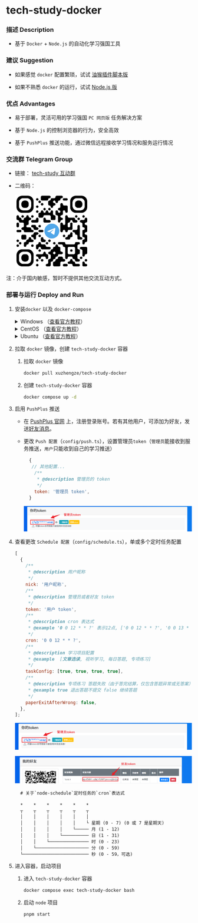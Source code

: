 # tech-study-docker

### 描述 Description

- 基于 `Docker` + `Node.js` 的自动化学习强国工具

### 建议 Suggestion

- 如果感觉 `docker` 配置繁琐，试试 [油猴插件脚本版](https://github.com/Xu22Web/tech-study-js '油猴插件脚本版')

- 如果不熟悉 `docker` 的运行，试试 [Node.js 版](https://github.com/Xu22Web/tech-study-node 'Node.js 版')

### 优点 Advantages

- 易于部署，灵活可用的学习强国 `PC 网页版` 任务解决方案

- 基于 `Node.js` 的控制浏览器的行为，安全高效

- 基于 `PushPlus` 推送功能，通过微信远程接收学习情况和服务运行情况

### 交流群 Telegram Group

- 链接： [tech-study 互动群](https://t.me/+IJ_YzNc-Iew0MGRl)

- 二维码：

  <img src="./docs/group.png" style="width:200px;" alt="Telegram邀请二维码">

注：介于国内敏感，暂时不提供其他交流互动方式。

### 部署与运行 Deploy and Run

1. 安装`docker` 以及 `docker-compose`

   <details>
   <summary>
   Windows
    （<a href="https://docs.docker.com/desktop/install/windows-install/">查看官方教程</a>）
   </summary>

   分为基于 `WSL 2` 的 Windows Linux 子系统 以及 基于 `Hyper-V` 的 Windows 容器，具体请参考官方教程

   </details>

   <details>
   <summary>
   CentOS
   （<a href="https://docs.docker.com/engine/install/centos/">查看官方教程</a>）
   </summary>

   1. 卸载老版本 `docker` 或 `docker-engine`

      ```bash
      sudo yum remove docker \
      docker-client \
      docker-client-latest \
      docker-common \
      docker-latest \
      docker-latest-logrotate \
      docker-logrotate \
      docker-engine
      ```

   2. 设置仓库

      ```bash
      sudo yum install -y yum-utils
      ```

      ```bash
      sudo yum-config-manager \
       --add-repo \
       https://download.docker.com/linux/centos/docker-ce.repo
      ```

   3. 安装 `docker` 引擎

      ```bash
      sudo yum install -y docker-ce \
      docker-ce-cli \
      containerd.io \
      docker-buildx-plugin \
      docker-compose-plugin
      ```

   4. 运行 `docker`

      ```bash
      sudo systemctl start docker
      ```

   </details>

   <details>
   <summary>
   Ubuntu
   （<a href="https://docs.docker.com/engine/install/ubuntu/">查看官方教程</a>）
   </summary>

   1. 卸载老版本 `docker` 或 `docker-engine`

      ```bash
      sudo apt-get remove docker docker-engine docker.io containerd runc
      ```

   2. 设置仓库

      1. 更新 `apt` 程序包索引并安装依赖

         ```bash
         sudo apt-get update
         ```

         ```bash
         sudo apt-get install \
         ca-certificates \
         curl \
         gnupg \
         lsb-release
         ```

      2. 添加 Docker 官方 GPG 密钥

         ```bash
         sudo mkdir -m 0755 -p /etc/apt/keyrings
         ```

         ```bash
         curl -fsSL https://download.docker.com/linux/ubuntu/gpg | sudo gpg --dearmor -o /etc/apt/keyrings/docker.gpg
         ```

      3. 设置仓库

         ```bash
         echo \
         "deb [arch=$(dpkg --print-architecture) signed-by=/etc/apt/keyrings/docker.gpg] https://download.docker.com/linux/ubuntu \
         $(lsb_release -cs) stable" | sudo tee /etc/apt/sources.list.d/docker.list > /dev/null
         ```

   3. 安装 `docker` 引擎

      ```bash
      sudo apt-get update
      ```

      > 运行 `apt-get` 更新时收到 GPG 错误?
      >
      > ```bash
      > sudo chmod a+r /etc/apt/keyrings/docker.gpg
      > ```
      >
      > ```bash
      >  sudo apt-get update
      > ```

      ```bash
      sudo apt-get install docker-ce \
      docker-ce-cli \
      containerd.io \
      docker-buildx-plugin \
      docker-compose-plugin
      ```

   </details>

2. 拉取 `docker` 镜像，创建 `tech-study-docker` 容器

   1. 拉取 `docker` 镜像

      ```bash
      docker pull xuzhengze/tech-study-docker
      ```

   2. 创建 `tech-study-docker` 容器

      ```bash
      docker compose up -d
      ```

3. 启用 `PushPlus` 推送

   - 在 [PushPlus 官网](https://www.pushplus.plus/ 'PushPlus 官网') 上，注册登录账号。若有其他用户，可添加为好友，发送[好友消息](https://www.pushplus.plus/liaison.html 'PushPlus 好友消息')。

   - 更改 `Push 配置`（`config/push.ts`），设置管理员`token`（`管理员`能接收到服务推送，`用户`只能收到自己的学习推送）

     ```js
       {
        // 其他配置...
         /**
          * @description 管理员的 token
          */
         token: '管理员 token',
       }

     ```

     ![管理员token](./docs/administrator.png)

4. 查看更改 `Schedule 配置`（`config/schedule.ts`），单或多个定时任务配置

   ```js
   [
     {
       /**
        * @description 用户昵称
        */
       nick: '用户昵称',
       /**
        * @description 管理员或者好友 token
        */
       token: '用户 token',
       /**
        * @description cron 表达式
        * @example '0 0 12 * * ?' 表示12点, ['0 0 12 * * ?', '0 0 13 * * ?'] 表示12和13点
        */
       cron: '0 0 12 * * ?',
       /**
        * @description 学习项目配置
        * @example  [文章选读, 视听学习, 每日答题, 专项练习]
        */
       taskConfig: [true, true, true, true],
       /**
        * @description 专项练习 答题失败（由于答完结算，仅包含答题异常或无答案）退出不提交
        * @example true 退出答题不提交 false 继续答题
        */
       paperExitAfterWrong: false,
     },
   ];
   ```

   ![管理员token](./docs/administrator.png)

   ![好友消息token](./docs/user.png)

   ```
     # 关于`node-schedule`定时任务的`cron`表达式

     *    *    *    *    *    *
     ┬    ┬    ┬    ┬    ┬    ┬
     │    │    │    │    │    │
     │    │    │    │    │    └ 星期 (0 - 7) (0 或 7 是星期天)
     │    │    │    │    └───── 月 (1 - 12)
     │    │    │    └────────── 日 (1 - 31)
     │    │    └─────────────── 时 (0 - 23)
     │    └──────────────────── 分 (0 - 59)
     └───────────────────────── 秒 (0 - 59，可选)
   ```

5. 进入容器，启动项目

   1. 进入 `tech-study-docker` 容器

      ```bash
      docker compose exec tech-study-docker bash
      ```

   2. 启动 `node` 项目

      ```bash
      pnpm start
      ```
